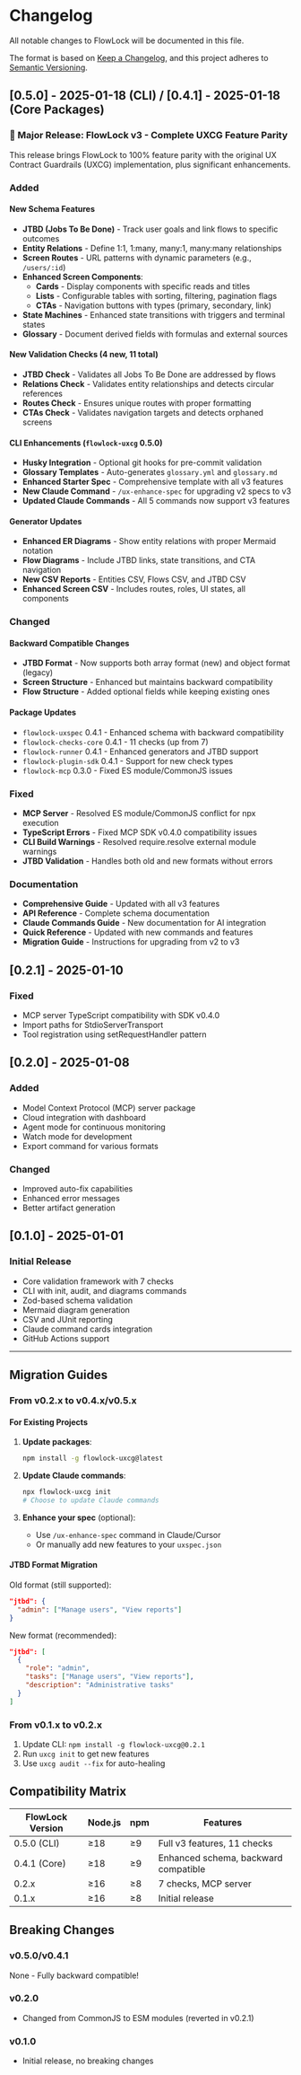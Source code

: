 # Changelog

All notable changes to FlowLock will be documented in this file.

The format is based on [Keep a Changelog](https://keepachangelog.com/en/1.0.0/),
and this project adheres to [Semantic Versioning](https://semver.org/spec/v2.0.0.html).

## [0.5.0] - 2025-01-18 (CLI) / [0.4.1] - 2025-01-18 (Core Packages)

### 🎉 Major Release: FlowLock v3 - Complete UXCG Feature Parity

This release brings FlowLock to 100% feature parity with the original UX Contract Guardrails (UXCG) implementation, plus significant enhancements.

### Added

#### New Schema Features
- **JTBD (Jobs To Be Done)** - Track user goals and link flows to specific outcomes
- **Entity Relations** - Define 1:1, 1:many, many:1, many:many relationships
- **Screen Routes** - URL patterns with dynamic parameters (e.g., `/users/:id`)
- **Enhanced Screen Components**:
  - **Cards** - Display components with specific reads and titles
  - **Lists** - Configurable tables with sorting, filtering, pagination flags
  - **CTAs** - Navigation buttons with types (primary, secondary, link)
- **State Machines** - Enhanced state transitions with triggers and terminal states
- **Glossary** - Document derived fields with formulas and external sources

#### New Validation Checks (4 new, 11 total)
- **JTBD Check** - Validates all Jobs To Be Done are addressed by flows
- **Relations Check** - Validates entity relationships and detects circular references
- **Routes Check** - Ensures unique routes with proper formatting
- **CTAs Check** - Validates navigation targets and detects orphaned screens

#### CLI Enhancements (`flowlock-uxcg` 0.5.0)
- **Husky Integration** - Optional git hooks for pre-commit validation
- **Glossary Templates** - Auto-generates `glossary.yml` and `glossary.md`
- **Enhanced Starter Spec** - Comprehensive template with all v3 features
- **New Claude Command** - `/ux-enhance-spec` for upgrading v2 specs to v3
- **Updated Claude Commands** - All 5 commands now support v3 features

#### Generator Updates
- **Enhanced ER Diagrams** - Show entity relations with proper Mermaid notation
- **Flow Diagrams** - Include JTBD links, state transitions, and CTA navigation
- **New CSV Reports** - Entities CSV, Flows CSV, and JTBD CSV
- **Enhanced Screen CSV** - Includes routes, roles, UI states, all components

### Changed

#### Backward Compatible Changes
- **JTBD Format** - Now supports both array format (new) and object format (legacy)
- **Screen Structure** - Enhanced but maintains backward compatibility
- **Flow Structure** - Added optional fields while keeping existing ones

#### Package Updates
- `flowlock-uxspec` 0.4.1 - Enhanced schema with backward compatibility
- `flowlock-checks-core` 0.4.1 - 11 checks (up from 7)
- `flowlock-runner` 0.4.1 - Enhanced generators and JTBD support
- `flowlock-plugin-sdk` 0.4.1 - Support for new check types
- `flowlock-mcp` 0.3.0 - Fixed ES module/CommonJS issues

### Fixed
- **MCP Server** - Resolved ES module/CommonJS conflict for npx execution
- **TypeScript Errors** - Fixed MCP SDK v0.4.0 compatibility issues
- **CLI Build Warnings** - Resolved require.resolve external module warnings
- **JTBD Validation** - Handles both old and new formats without errors

### Documentation
- **Comprehensive Guide** - Updated with all v3 features
- **API Reference** - Complete schema documentation
- **Claude Commands Guide** - New documentation for AI integration
- **Quick Reference** - Updated with new commands and features
- **Migration Guide** - Instructions for upgrading from v2 to v3

## [0.2.1] - 2025-01-10

### Fixed
- MCP server TypeScript compatibility with SDK v0.4.0
- Import paths for StdioServerTransport
- Tool registration using setRequestHandler pattern

## [0.2.0] - 2025-01-08

### Added
- Model Context Protocol (MCP) server package
- Cloud integration with dashboard
- Agent mode for continuous monitoring
- Watch mode for development
- Export command for various formats

### Changed
- Improved auto-fix capabilities
- Enhanced error messages
- Better artifact generation

## [0.1.0] - 2025-01-01

### Initial Release
- Core validation framework with 7 checks
- CLI with init, audit, and diagrams commands
- Zod-based schema validation
- Mermaid diagram generation
- CSV and JUnit reporting
- Claude command cards integration
- GitHub Actions support

---

## Migration Guides

### From v0.2.x to v0.4.x/v0.5.x

#### For Existing Projects

1. **Update packages**:
   ```bash
   npm install -g flowlock-uxcg@latest
   ```

2. **Update Claude commands**:
   ```bash
   npx flowlock-uxcg init
   # Choose to update Claude commands
   ```

3. **Enhance your spec** (optional):
   - Use `/ux-enhance-spec` command in Claude/Cursor
   - Or manually add new features to your `uxspec.json`

#### JTBD Format Migration

Old format (still supported):
```json
"jtbd": {
  "admin": ["Manage users", "View reports"]
}
```

New format (recommended):
```json
"jtbd": [
  {
    "role": "admin",
    "tasks": ["Manage users", "View reports"],
    "description": "Administrative tasks"
  }
]
```

### From v0.1.x to v0.2.x

1. Update CLI: `npm install -g flowlock-uxcg@0.2.1`
2. Run `uxcg init` to get new features
3. Use `uxcg audit --fix` for auto-healing

## Compatibility Matrix

| FlowLock Version | Node.js | npm | Features |
|-----------------|---------|-----|----------|
| 0.5.0 (CLI)     | ≥18     | ≥9  | Full v3 features, 11 checks |
| 0.4.1 (Core)    | ≥18     | ≥9  | Enhanced schema, backward compatible |
| 0.2.x           | ≥16     | ≥8  | 7 checks, MCP server |
| 0.1.x           | ≥16     | ≥8  | Initial release |

## Breaking Changes

### v0.5.0/v0.4.1
None - Fully backward compatible!

### v0.2.0
- Changed from CommonJS to ESM modules (reverted in v0.2.1)

### v0.1.0
- Initial release, no breaking changes